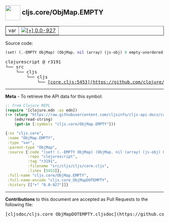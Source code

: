 ## <img width="48px" valign="middle" src="http://i.imgur.com/Hi20huC.png"> cljs.core/ObjMap.EMPTY

 <table border="1">
<tr>

<td>var</td>
<td><a href="https://github.com/cljsinfo/cljs-api-docs/tree/0.0-927"><img valign="middle" alt="[+] 0.0-927" src="https://img.shields.io/badge/+-0.0--927-lightgrey.svg"></a> </td>
</tr>
</table>






Source code:

```clj
(set! (.-EMPTY ObjMap) (ObjMap. nil (array) (js-obj) 0 empty-unordered-hash))
```

 <pre>
clojurescript @ r3191
└── src
    └── cljs
        └── cljs
            └── <ins>[core.cljs:5453](https://github.com/clojure/clojurescript/blob/r3191/src/cljs/cljs/core.cljs#L5453)</ins>
</pre>


---

__Meta__ - To retrieve the API data for this symbol:

```clj
;; from Clojure REPL
(require '[clojure.edn :as edn])
(-> (slurp "https://raw.githubusercontent.com/cljsinfo/cljs-api-docs/catalog/cljs-api.edn")
    (edn/read-string)
    (get-in [:symbols "cljs.core/ObjMap.EMPTY"]))
```

```clj
{:ns "cljs.core",
 :name "ObjMap.EMPTY",
 :type "var",
 :parent-type "ObjMap",
 :source {:code "(set! (.-EMPTY ObjMap) (ObjMap. nil (array) (js-obj) 0 empty-unordered-hash))",
          :repo "clojurescript",
          :tag "r3191",
          :filename "src/cljs/cljs/core.cljs",
          :lines [5453]},
 :full-name "cljs.core/ObjMap.EMPTY",
 :full-name-encode "cljs.core_ObjMapDOTEMPTY",
 :history [["+" "0.0-927"]]}

```

---

__Contributions__ to this document are accepted as Pull Requests to the following file:

 <pre>
[cljsdoc/cljs.core_ObjMapDOTEMPTY.cljsdoc](https://github.com/cljsinfo/cljs-api-docs/blob/master/cljsdoc/cljs.core_ObjMapDOTEMPTY.cljsdoc)
</pre>

